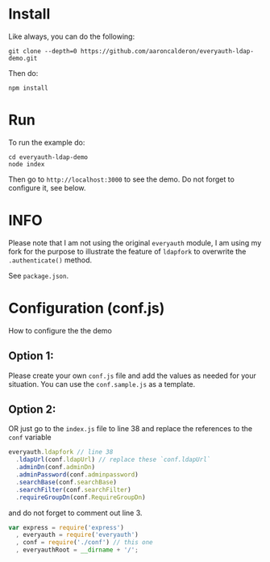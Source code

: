 # Install

Like always, you can do the following:

`git clone --depth=0 https://github.com/aaroncalderon/everyauth-ldap-demo.git`

Then do:

`npm install`

# Run 

To run the example do:

```
cd everyauth-ldap-demo
node index
```

Then go to `http://localhost:3000` to see the demo. Do not forget to configure it, see below.

# INFO

Please note that I am not using the original `everyauth` module, I am using my fork for the purpose to illustrate the
feature of `ldapfork` to overwrite the `.authenticate()` method.

See `package.json`. 

# Configuration (conf.js)

How to configure the the demo

## Option 1:

Please create your own `conf.js` file and add the values as needed for your situation. You can use the `conf.sample.js` 
as a template.

## Option 2:

OR just go to the `index.js` file to line 38 and replace the references to the `conf` variable

```javascript
everyauth.ldapfork // line 38
  .ldapUrl(conf.ldapUrl) // replace these `conf.ldapUrl`
  .adminDn(conf.adminDn)
  .adminPassword(conf.adminpassword)
  .searchBase(conf.searchBase)
  .searchFilter(conf.searchFilter)
  .requireGroupDn(conf.RequireGroupDn)
```

and do not forget to comment out line 3.

```javascript
var express = require('express')
  , everyauth = require('everyauth')
  , conf = require('./conf') // this one
  , everyauthRoot = __dirname + '/';
```
